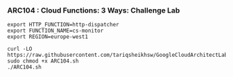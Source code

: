### ARC104 :  Cloud Functions: 3 Ways: Challenge Lab 

```
export HTTP_FUNCTION=http-dispatcher
export FUNCTION_NAME=cs-monitor
export REGION=europe-west1
```

```
curl -LO https://raw.githubusercontent.com/tariqsheikhsw/GoogleCloudArchitectLabs/main/Solutions/ARC104.sh
sudo chmod +x ARC104.sh
./ARC104.sh
```

